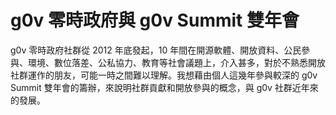 
g0v 零時政府與 g0v Summit 雙年會
===

g0v 零時政府社群從 2012 年底發起，10 年間在開源軟體、開放資料、公民參與、環境、數位落差、公私協力、教育等社會議題上，介入甚多，對於不熟悉開放社群運作的朋友，可能一時之間難以理解。我想藉由個人這幾年參與較深的 g0v Summit 雙年會的籌辦，來說明社群貢獻和開放參與的概念，與 g0v 社群近年來的發展。
